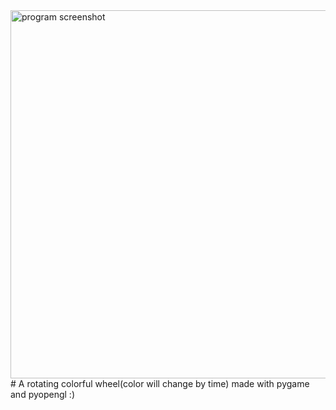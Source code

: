 <img width="589" alt="program screenshot" src="https://github.com/user-attachments/assets/e2c803c9-bcd8-4556-9f6a-d9b7c9779637" />
# A rotating colorful wheel(color will change by time) made with pygame and pyopengl :)
